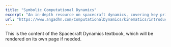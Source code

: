 ```yaml
---
title: "Symbolic Computational Dynamics"
excerpt: "An in-depth resource on spacecraft dynamics, covering key principles and theories."
url: "https://www.angadhn.com/ComputationalDynamics/kinematics/introduction.html"
---
```


This is the content of the Spacecraft Dynamics textbook, which will be rendered on its own page if needed.
